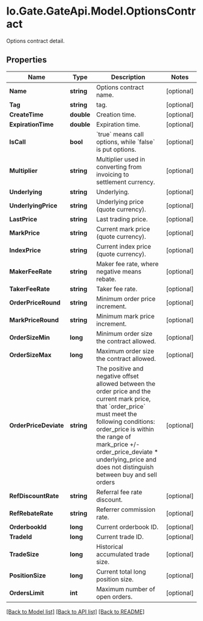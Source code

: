 
# Io.Gate.GateApi.Model.OptionsContract

Options contract detail.

## Properties

Name | Type | Description | Notes
------------ | ------------- | ------------- | -------------
**Name** | **string** | Options contract name. | [optional] 
**Tag** | **string** | tag. | [optional] 
**CreateTime** | **double** | Creation time. | [optional] 
**ExpirationTime** | **double** | Expiration time. | [optional] 
**IsCall** | **bool** | &#x60;true&#x60; means call options, while &#x60;false&#x60; is put options. | [optional] 
**Multiplier** | **string** | Multiplier used in converting from invoicing to settlement currency. | [optional] 
**Underlying** | **string** | Underlying. | [optional] 
**UnderlyingPrice** | **string** | Underlying price (quote currency). | [optional] 
**LastPrice** | **string** | Last trading price. | [optional] 
**MarkPrice** | **string** | Current mark price (quote currency). | [optional] 
**IndexPrice** | **string** | Current index price (quote currency). | [optional] 
**MakerFeeRate** | **string** | Maker fee rate, where negative means rebate. | [optional] 
**TakerFeeRate** | **string** | Taker fee rate. | [optional] 
**OrderPriceRound** | **string** | Minimum order price increment. | [optional] 
**MarkPriceRound** | **string** | Minimum mark price increment. | [optional] 
**OrderSizeMin** | **long** | Minimum order size the contract allowed. | [optional] 
**OrderSizeMax** | **long** | Maximum order size the contract allowed. | [optional] 
**OrderPriceDeviate** | **string** | The positive and negative offset allowed between the order price and the current mark price, that &#x60;order_price&#x60; must meet the following conditions:   order_price is within the range of mark_price +/- order_price_deviate * underlying_price and does not distinguish between buy and sell orders | [optional] 
**RefDiscountRate** | **string** | Referral fee rate discount. | [optional] 
**RefRebateRate** | **string** | Referrer commission rate. | [optional] 
**OrderbookId** | **long** | Current orderbook ID. | [optional] 
**TradeId** | **long** | Current trade ID. | [optional] 
**TradeSize** | **long** | Historical accumulated trade size. | [optional] 
**PositionSize** | **long** | Current total long position size. | [optional] 
**OrdersLimit** | **int** | Maximum number of open orders. | [optional] 

[[Back to Model list]](../README.md#documentation-for-models)
[[Back to API list]](../README.md#documentation-for-api-endpoints)
[[Back to README]](../README.md)
